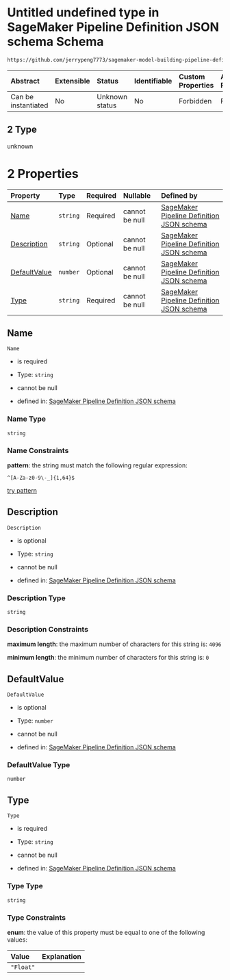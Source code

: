 # Untitled undefined type in SageMaker Pipeline Definition JSON schema Schema

```txt
https://github.com/jerrypeng7773/sagemaker-model-building-pipeline-definition-JSON-schema/schema/#/properties/Parameters/items/oneOf/2
```



| Abstract            | Extensible | Status         | Identifiable | Custom Properties | Additional Properties | Access Restrictions | Defined In                                                                                           |
| :------------------ | :--------- | :------------- | :----------- | :---------------- | :-------------------- | :------------------ | :--------------------------------------------------------------------------------------------------- |
| Can be instantiated | No         | Unknown status | No           | Forbidden         | Forbidden             | none                | [pipeline-definition.schema.json*](../../out/pipeline-definition.schema.json "open original schema") |

## 2 Type

unknown

# 2 Properties

| Property                      | Type     | Required | Nullable       | Defined by                                                                                                                                                                                                                                                                     |
| :---------------------------- | :------- | :------- | :------------- | :----------------------------------------------------------------------------------------------------------------------------------------------------------------------------------------------------------------------------------------------------------------------------- |
| [Name](#name)                 | `string` | Required | cannot be null | [SageMaker Pipeline Definition JSON schema](pipeline-definition-definitions-parametername.md "https://github.com/jerrypeng7773/sagemaker-model-building-pipeline-definition-JSON-schema/schema/#/definitions/FloatParameter/properties/Name")                                  |
| [Description](#description)   | `string` | Optional | cannot be null | [SageMaker Pipeline Definition JSON schema](pipeline-definition-definitions-parameterdescription.md "https://github.com/jerrypeng7773/sagemaker-model-building-pipeline-definition-JSON-schema/schema/#/definitions/FloatParameter/properties/Description")                    |
| [DefaultValue](#defaultvalue) | `number` | Optional | cannot be null | [SageMaker Pipeline Definition JSON schema](pipeline-definition-definitions-floatparameter-properties-defaultvalue.md "https://github.com/jerrypeng7773/sagemaker-model-building-pipeline-definition-JSON-schema/schema/#/definitions/FloatParameter/properties/DefaultValue") |
| [Type](#type)                 | `string` | Required | cannot be null | [SageMaker Pipeline Definition JSON schema](pipeline-definition-definitions-floatparameter-properties-type.md "https://github.com/jerrypeng7773/sagemaker-model-building-pipeline-definition-JSON-schema/schema/#/definitions/FloatParameter/properties/Type")                 |

## Name



`Name`

*   is required

*   Type: `string`

*   cannot be null

*   defined in: [SageMaker Pipeline Definition JSON schema](pipeline-definition-definitions-parametername.md "https://github.com/jerrypeng7773/sagemaker-model-building-pipeline-definition-JSON-schema/schema/#/definitions/FloatParameter/properties/Name")

### Name Type

`string`

### Name Constraints

**pattern**: the string must match the following regular expression: 

```regexp
^[A-Za-z0-9\-_]{1,64}$
```

[try pattern](https://regexr.com/?expression=%5E%5BA-Za-z0-9%5C-\_%5D%7B1%2C64%7D%24 "try regular expression with regexr.com")

## Description



`Description`

*   is optional

*   Type: `string`

*   cannot be null

*   defined in: [SageMaker Pipeline Definition JSON schema](pipeline-definition-definitions-parameterdescription.md "https://github.com/jerrypeng7773/sagemaker-model-building-pipeline-definition-JSON-schema/schema/#/definitions/FloatParameter/properties/Description")

### Description Type

`string`

### Description Constraints

**maximum length**: the maximum number of characters for this string is: `4096`

**minimum length**: the minimum number of characters for this string is: `0`

## DefaultValue



`DefaultValue`

*   is optional

*   Type: `number`

*   cannot be null

*   defined in: [SageMaker Pipeline Definition JSON schema](pipeline-definition-definitions-floatparameter-properties-defaultvalue.md "https://github.com/jerrypeng7773/sagemaker-model-building-pipeline-definition-JSON-schema/schema/#/definitions/FloatParameter/properties/DefaultValue")

### DefaultValue Type

`number`

## Type



`Type`

*   is required

*   Type: `string`

*   cannot be null

*   defined in: [SageMaker Pipeline Definition JSON schema](pipeline-definition-definitions-floatparameter-properties-type.md "https://github.com/jerrypeng7773/sagemaker-model-building-pipeline-definition-JSON-schema/schema/#/definitions/FloatParameter/properties/Type")

### Type Type

`string`

### Type Constraints

**enum**: the value of this property must be equal to one of the following values:

| Value     | Explanation |
| :-------- | :---------- |
| `"Float"` |             |
